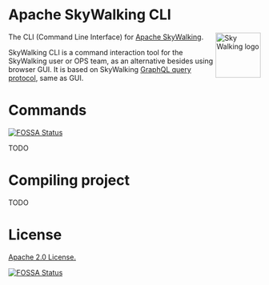 Apache SkyWalking CLI
===============

<img src="http://skywalking.apache.org/assets/logo.svg" alt="Sky Walking logo" height="90px" align="right" />

The CLI (Command Line Interface) for [Apache SkyWalking](https://github.com/apache/skywalking).

SkyWalking CLI is a command interaction tool for the SkyWalking user or OPS team, as an alternative besides using browser GUI.
It is based on SkyWalking [GraphQL query protocol](https://github.com/apache/skywalking-query-protocol), same as GUI.

# Commands
[![FOSSA Status](https://app.fossa.io/api/projects/git%2Bgithub.com%2Fkezhenxu94%2Fskywalking-cli.svg?type=shield)](https://app.fossa.io/projects/git%2Bgithub.com%2Fkezhenxu94%2Fskywalking-cli?ref=badge_shield)

TODO

# Compiling project
TODO

# License
[Apache 2.0 License.](/LICENSE)


[![FOSSA Status](https://app.fossa.io/api/projects/git%2Bgithub.com%2Fkezhenxu94%2Fskywalking-cli.svg?type=large)](https://app.fossa.io/projects/git%2Bgithub.com%2Fkezhenxu94%2Fskywalking-cli?ref=badge_large)